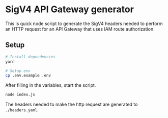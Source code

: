 # SigV4 API Gateway generator

This is quick node script to generate the SigV4 headers needed to perform an HTTP request for an API Gateway that uses IAM route authorization.

## Setup

```bash
# Install dependencies
yarn

# Setup env
cp .env.example .env
```

After filling in the variables, start the script.

```bash
node index.js
```

The headers needed to make the http request are generated to `./headers.yaml`.
